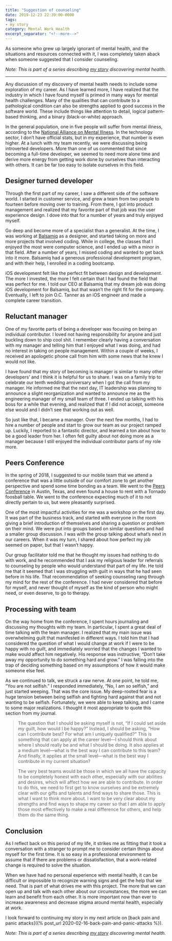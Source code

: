 ```yaml
---
title: "Suggestion of counseling"
date: 2019-12-23 22:39:00-0000
tags:
- my story
category: Mental Work Health
excerpt_separator: "<!--more-->"
---
```


As someone who grew up largely ignorant of mental health, and the situations and resources connected with it, I was completely taken aback when someone suggested that I consider counseling.

<!--more-->
_Note: This is part of a series describing [my story](https://mentalworkhealth.org/2019/11/09/my-story.html) discovering mental health._

***

Any discussion of my discovery of mental health needs to include some exploration of my career. As I have learned more, I have realized that the industry in which I have found myself is primed in many ways for mental health challenges. Many of the qualities that can contribute to a pathological condition can also be strengths applied to good success in the software world. These include things like attention to detail, logical pattern-based thinking, and a binary (black-or-white) approach.

In the general population, one in five people will suffer from mental illness, according to the [National Alliance on Mental Illness](https://www.nami.org/mhstats). In the technology sector, I don’t have official stats, but in my experience, that number is even higher. At a lunch with my team recently, we were discussing being introverted developers. More than one of us commented that since becoming a full-time developer, we seemed to need more alone time and derive more energy from getting work done by ourselves than interacting with others. It can be far too easy to isolate ourselves in this field.


## Designer turned developer

Through the first part of my career, I saw a different side of the software world. I started in customer service, and grew a team from two people to fourteen before moving over to training. From there, I got into product management and realized that my favorite part of that job was the user experience design. I dove into that for a number of years and truly enjoyed myself.

Go deep and become more of a specialist than a generalist. At the time, I was working at [Balsamiq](https://balsamiq.com) as a designer, and started taking on more and more projects that involved coding. While in college, the classes that I enjoyed the most were computer science, and I ended up with a minor in that field. After a number of years, I missed coding and wanted to get back into it more. Balsamiq had a generous professional development program, and with their help, I enrolled in a coding bootcamp.

iOS development felt like the perfect fit between design and development. The more I invested, the more I felt certain that I had found the field that was perfect for me. I told our CEO at Balsamiq that my dream job was doing iOS development for Balsamiq, but that wasn’t the right fit for the company. Eventually, I left to join O.C. Tanner as an iOS engineer and made a complete career transition.


## Reluctant manager

One of my favorite parts of being a developer was focusing on being an individual contributor. I loved not having responsibility for anyone and just buckling down to ship cool shit. I remember clearly having a conversation with my manager and telling him that I enjoyed what I was doing, and had no interest in taking on people management. Within a couple of weeks, I received an apologetic phone call from him with some news that he knew I would not like.

I have found that my story of becoming is manager is similar to many other developers’ and I think it is helpful for us to share. I was on a family trip to celebrate our tenth wedding anniversary when I got the call from my manager. He informed me that the next day, IT leadership was planning to announce a slight reorganization and wanted to announce me as the engineering manager of my small team of three. I ended up talking with his boss for a while that evening, and realized that if I did not accept, someone else would and I didn’t see that working out as well.

So just like that, I became a manager. Over the next few months, I had to hire a number of people and start to grow our team as our project ramped up. Luckily, I reported to a fantastic director, and learned a ton about how to be a good leader from her. I often felt guilty about not doing more as a manager because I still enjoyed the individual contributor parts of my role more.


## Peers Conference

In the spring of 2018, I suggested to our mobile team that we attend a conference that was a little outside of our comfort zone to get another perspective and spend some time bonding as a team. We went to the [Peers Conference](http://peersconf.com/2018) in Austin, Texas, and even found a house to rent with a Tornado foosball table. We went to the conference expecting much of it to not directly pertain to us, but were pleasantly surprised.

One of the most impactful activities for me was a workshop on the first day. It was part of the business track, and started with everyone in the room giving a brief introduction of themselves and sharing a question or problem on their mind. We were put into groups based on similar questions and had a smaller group discussion. I was with the group talking about what’s next in our careers. When it was my turn, I shared about how perfect my job seemed on paper, but that I wasn’t happy.

Our group facilitator told me that he thought my issues had nothing to do with work, and he recommended that I ask my religious leader for referrals to counseling by people who would understand that part of my life. He told me that it seemed that I was struggling with guilt in ways that he had seen before in his life. That recommendation of seeking counseling rang through my mind for the rest of the conference.  I had never considered that before for myself, and never thought of myself as the kind of person who might need, or even deserve, to go to therapy.


## Processing with team

On the way home from the conference, I spent hours journaling and discussing my thoughts with my team. In particular, I spent a great deal of time talking with the team manager. I realized that my main issue was overwhelming guilt that manifested in different ways. I told him that I had considered the question of what I would change at work if I were to be happy with no guilt, and immediately worried that the changes I wanted to make would affect him negatively. His response was instructive; “Don’t take away my opportunity to do something hard and grow.” I was falling into the trap of deciding something based on my assumptions of how it would make someone else feel.

As we continued to talk, we struck a raw nerve. At one point, he told me, “You are not selfish.” I responded immediately, “No, I am *so* selfish,” and just started weeping. That was the core issue. My deep-rooted fear is a huge tension between being selfish and fighting hard against that and not wanting to be selfish. Fortunately, we were able to keep talking, and I came to some major realizations. I thought it most appropriate to quote this section from my journal.

> The question that I should be asking myself is not, “If I could set aside my guilt, how would I be happy?” Instead, I should be asking, “How can I contribute best? For what am I uniquely qualified?” This is something that can apply at the career level—I should think about where I should really be and what I should be doing. It also applies at a medium level—what is the best way I can contribute to this team? And finally, it applies at the small level—what is the best way I contribute in my current situation?
> 
> The very best teams would be those in which we all have the capacity to be completely honest with each other, especially with our abilities and desires, which will affect how we are able to contribute. In order to do this, we need to first get to know ourselves and be extremely clear with our gifts and talents and find ways to share those. This is what I want to think more about. I want to be very clear about my strengths and find ways to shape my career so that I am able to apply those most effectively to make a real difference for others, and help them do the same thing.


## Conclusion

As I reflect back on this period of my life, it strikes me as fitting that it took a conversation with a stranger to prompt me to consider certain things about myself for the first time. It is so easy in a professional environment to assume that if there are problems or dissatisfaction, that a work-related change is required to solve the situation.

When we have had no personal experience with mental health, it can be difficult or impossible to recognize warning signs and get the help that we need. That is part of what drives me with this project. The more that we can open up and talk with each other about our circumstances, the more we can learn and benefit from each other. It is more important now than ever to increase awareness and decrease stigma around mental health, especially at work.

I look forward to continuing my story in my next article on [back pain and panic attacks]({% post_url 2020-02-16-back-pain-and-panic-attacks %}).

_Note: This is part of a series describing [my story](https://mentalworkhealth.org/2019/11/09/my-story.html) discovering mental health._